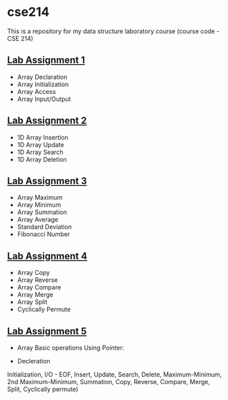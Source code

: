 # cse214
This is a repository for my data structure laboratory course (course code - CSE 214)
## [Lab Assignment 1](lab1)
* Array Declaration
* Array Initialization
* Array Access
* Array Input/Output

## [Lab Assignment 2](lab2)
* 1D Array Insertion
* 1D Array Update
* 1D Array Search
* 1D Array Deletion

## [Lab Assignment 3](lab3)
* Array Maximum
* Array Minimum
* Array Summation
* Array Average
* Standard Deviation
* Fibonacci Number

## [Lab Assignment 4](lab4)
* Array Copy
* Array Reverse
* Array Compare
* Array Merge
* Array Split
* Cyclically Permute

## [Lab Assignment 5](lab5)
* Array Basic operations Using Pointer:
- Decleration

Initialization, I/O - EOF, Insert, Update, Search, Delete, Maximum-Minimum,
2nd Maximum-Minimum, Summation, Copy, Reverse, Compare, Merge, Split, Cyclically permute)

